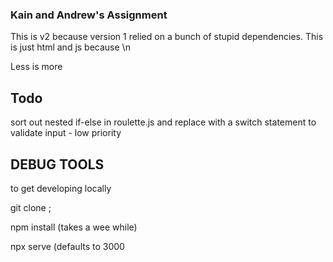 ### Kain and Andrew's Assignment
This is v2 because version 1 relied on a bunch of stupid dependencies. This is just html and js because \n

Less is more

## Todo
sort out nested if-else in roulette.js and replace with a switch statement to validate input - low priority

## DEBUG TOOLS

to get developing locally

git clone <repo here>;

npm install (takes a wee while)

npx serve (defaults to 3000
